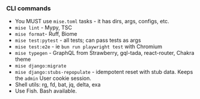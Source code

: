 ### CLI commands

- You MUST use `mise.toml` tasks - it has dirs, args, configs, etc.
- `mise lint` - Mypy, TSC
- `mise format`- Ruff, Biome
- `mise test:pytest` - all tests; can pass tests as args
- `mise test:e2e` - ie `bun run playwright test` with Chromium
- `mise typegen` - GraphQL from Strawberry, gql-tada, react-router, Chakra theme
- `mise django:migrate`
- `mise django:stubs-repopulate` - idempotent reset with stub data. Keeps the `admin` User cookie session.
- Shell utils: rg, fd, bat, jq, delta, exa
- Use Fish. Bash available.
